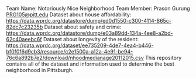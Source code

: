 Team Name: Notoriously Nice Neighborhood
Team Member: Prason Gurung PRG105@pitt.edu
Dataset about house affordability: https://data.wprdc.org/datastore/dump/ed0d1550-c300-4114-865c-82dc7c23235b
Dataset about safety and crime: https://data.wprdc.org/datastore/dump/e03a89dd-134a-4ee8-a2bd-62c40aeebc6f
Dataset about longevity of the resident: https://data.wprdc.org/dataset/ee735209-4de7-4ea4-b446-bf0f0f6d9cb3/resource/c2e1500a-a12a-4e91-be94-76c6a892b7e2/download/nhoodmedianage20112015.csv
This repository contains all of the dataset and information used to determine the best neighborhood in Pittsburgh.
